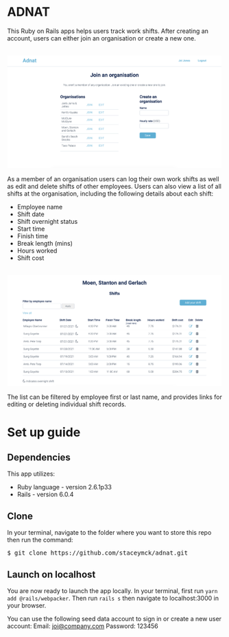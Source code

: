 # ADNAT

This Ruby on Rails apps helps users track work shifts. After creating an account, users can either join an organisation or create a new one.

<br><img src="app/assets/images/join.png" alt="In-app screen allowing user to join or edit an existing organisation or create a new one" width="500">

As a member of an organisation users can log their own work shifts as well as edit and delete shifts of other employees. Users can also view a list of all shifts at the organisation, including the following details about each shift:
* Employee name
* Shift date
* Shift overnight status
* Start time
* Finish time
* Break length (mins)
* Hours worked
* Shift cost 

<br><img src="app/assets/images/shifts.png" alt="In-app screen allowing user to join or edit an existing organisation or create a new one" width="500">

The list can be filtered by employee first or last name, and provides links for editing or deleting individual shift records.


# Set up guide
## Dependencies
This app utilizes:
* Ruby language - version 2.6.1p33
* Rails - version 6.0.4

## Clone
In your terminal, navigate to the folder where you want to store this repo then run the command:
<pre>
$ git clone https://github.com/staceymck/adnat.git
</pre>

## Launch on localhost
You are now ready to launch the app locally. In your terminal, first run `yarn add @rails/webpacker`. Then run `rails s` then navigate to localhost:3000 in your browser.

You can use the following seed data account to sign in or create a new user account:
Email: joi@company.com
Password: 123456